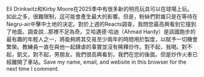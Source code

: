 Eli Drinkwitz和Kirby Moore在2025季中有很多新的明亮玩具可以在球場上玩。如此之多，很難限制，這可能會產生最大的影響。但是，粉絲們對誰只是在等待在Negru-air中擊中土地的決定。對於上週的Reacts調查，我問您最高興看到它撞到了地面。調查說…那裡不足為奇。艾哈邁德·哈迪（Ahmad Hardy）是該國跑步的最有趣的年輕人之一，將能夠將其交易至少兩年的時間用於製度，以賦予一切機會繁榮。教練員一直在與他一起肆虐的事實並沒有稀釋炒作。對不起，我喝。對不起，凱文。對不起，男朋友。我們很高興看到，我們在您的後面。但是炒作火車已經離開了車站。Save my name, email, and website in this browser for the next time I comment.